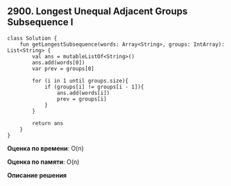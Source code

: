 ## 2900. Longest Unequal Adjacent Groups Subsequence I



``` 
class Solution {
    fun getLongestSubsequence(words: Array<String>, groups: IntArray): List<String> {
        val ans = mutableListOf<String>()
        ans.add(words[0])
        var prev = groups[0]
        
        for (i in 1 until groups.size){
            if (groups[i] != groups[i - 1]){
                ans.add(words[i])
                prev = groups[i]
            }
        }

        return ans
    }
}

```

**Оценка по времени**: O(n)


**Оценка по памяти**: O(n)


**Описание решения**
```

```


